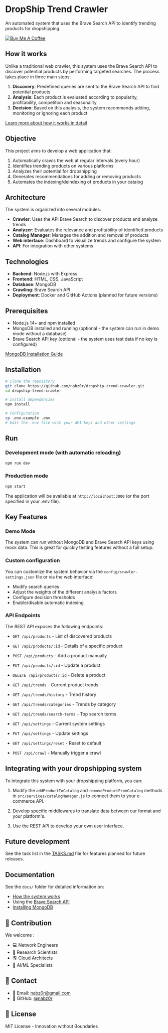 # DropShip Trend Crawler

An automated system that uses the Brave Search API to identify trending products for dropshipping.

[![Buy Me A Coffee](https://img.shields.io/badge/Buy%20Me%20A%20Coffee-nabz0r-yellow?style=for-the-badge&logo=buymeacoffee&logoColor=white)](https://buymeacoffee.com/nabz0r)

## How it works

Unlike a traditional web crawler, this system uses the Brave Search API to discover potential products by performing targeted searches. The process takes place in three main steps:

1. **Discovery**: Predefined queries are sent to the Brave Search API to find potential products
2. **Analysis**: Each product is evaluated according to popularity, profitability, competition and seasonality
3. **Decision**: Based on this analysis, the system recommends adding, monitoring or ignoring each product

[Learn more about how it works in detail](docs/howitworks.md)

## Objective

This project aims to develop a web application that:

1. Automatically crawls the web at regular intervals (every hour)
2. Identifies trending products on various platforms
3. Analyzes their potential for dropshipping
4. Generates recommendations for adding or removing products
5. Automates the indexing/deindexing of products in your catalog

## Architecture

The system is organized into several modules:

- **Crawler**: Uses the API Brave Search to discover products and analyze trends
- **Analyzer**: Evaluates the relevance and profitability of identified products
- **Catalog Manager**: Manages the addition and removal of products
- **Web interface**: Dashboard to visualize trends and configure the system
- **API**: For integration with other systems

## Technologies

- **Backend**: Node.js with Express
- **Frontend**: HTML, CSS, JavaScript
- **Database**: MongoDB
- **Crawling**: Brave Search API
- **Deployment**: Docker and GitHub Actions (planned for future versions)

## Prerequisites

- Node.js 14+ and npm installed
- MongoDB installed and running (optional - the system can run in demo mode without a database)
- Brave Search API key (optional - the system uses test data if no key is configured)

[MongoDB Installation Guide](docs/mongodb-installation.md)

## Installation

```bash
# Clone the repository
git clone https://github.com/nabz0r/dropship-trend-crawler.git
cd dropship-trend-crawler

# Install dependencies
npm install

# Configuration
cp .env.example .env
# Edit the .env file with your API keys and other settings
```

## Run

### Development mode (with automatic reloading)

```bash
npm run dev
```

### Production mode

```bash
npm start
```

The application will be available at `http://localhost:3000` (or the port specified in your .env file).

## Key Features

### Demo Mode

The system can run without MongoDB and Brave Search API keys using mock data. This is great for quickly testing features without a full setup.

### Custom configuration

You can customize the system behavior via the `config/crawler-settings.json` file or via the web interface:
- Modify search queries
- Adjust the weights of the different analysis factors
- Configure decision thresholds
- Enable/disable automatic indexing

### API Endpoints

The REST API exposes the following endpoints:

- `GET /api/products` - List of discovered products
- `GET /api/products/:id` - Details of a specific product
- `POST /api/products` - Add a product manually
- `PUT /api/products/:id` - Update a product
- `DELETE /api/products/:id` - Delete a product

- `GET /api/trends` - Current product trends
- `GET /api/trends/history` - Trend history
- `GET /api/trends/categories` - Trends by category
- `GET /api/trends/search-terms` - Top search terms

- `GET /api/settings` - Current system settings
- `PUT /api/settings` - Update settings
- `GET /api/settings/reset` - Reset to default

- `POST /api/crawl` - Manually trigger a crawl

## Integrating with your dropshipping system

To integrate this system with your dropshipping platform, you can:

1. Modify the `addProductToCatalog` and `removeProductFromCatalog` methods in `src/services/catalogManager.js` to connect them to your e-commerce API.

2. Develop specific middlewares to translate data between our format and your platform's.

3. Use the REST API to develop your own user interface.

## Future development

See the task list in the [TASKS.md](TASKS.md) file for features planned for future releases.

## Documentation

See the `docs/` folder for detailed information on:

- [How the system works](docs/how.md)
- Using the [Brave Search API](docs/brave_api.md)
- [Installing MongoDB](docs/mongodb-installation.md)

## 🤝 Contribution

We welcome :
- 💻 Network Engineers
- 👀 Research Scientists
- 🌎 Cloud Architects
- 🤖 AI/ML Specialists

## 📱 Contact

- 📧 Email: nabz0r@gmail.com
- 🐙 GitHub: [@nabz0r](https://github.com/nabz0r)

## 📄 License

MIT License - Innovation without Boundaries

